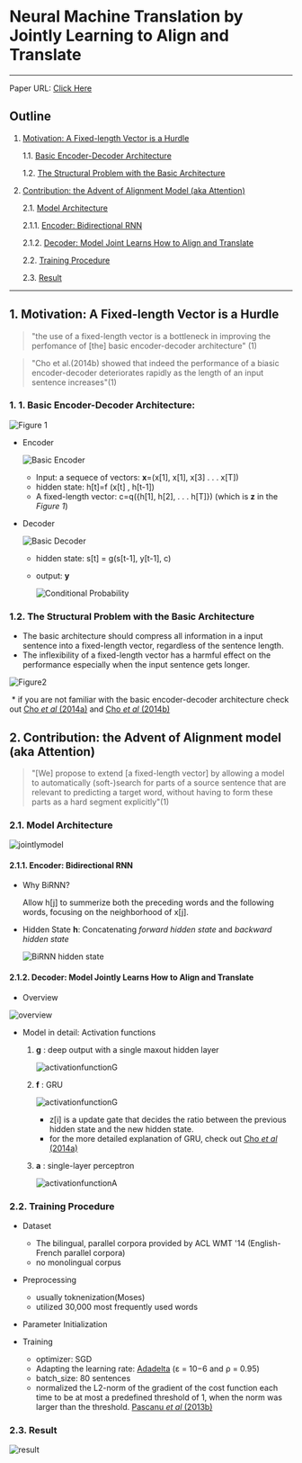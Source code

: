  
# Neural Machine Translation by Jointly Learning to Align and Translate

------



Paper URL: [Click Here](https://arxiv.org/pdf/1409.0473.pdf)




## Outline


1. [Motivation: A Fixed-length Vector is a Hurdle](https://github.com/dwdsuh/Paper_Review/blob/master/NMTbyJointlyAlignTranslate.md#1-motivation-a-fixed-length-vector-is-a-hurdle)

   1.1. [Basic Encoder-Decoder Architecture](https://github.com/dwdsuh/Paper_Review/blob/master/NMTbyJointlyAlignTranslate.md#1-1-a-basic-encoder-decoder-architecture)

   1.2. [The Structural Problem with the Basic Architecture](https://github.com/dwdsuh/Paper_Review/blob/master/NMTbyJointlyAlignTranslate.md#12-the-structural-problem-with-the-basic-architecture)

2. [Contribution: the Advent of Alignment Model (aka Attention)](https://github.com/dwdsuh/Paper_Review/blob/master/NMTbyJointlyAlignTranslate.md#2-contribution-the-advent-of-alignment-model-aka-attention)

   2.1. [Model Architecture](https://github.com/dwdsuh/Paper_Review/blob/master/NMTbyJointlyAlignTranslate.md#21-model-architecture)

     ​2.1.1. [Encoder: Bidirectional RNN](https://github.com/dwdsuh/Paper_Review/blob/master/NMTbyJointlyAlignTranslate.md#211-encoder-bidirectional-rnn)

     ​2.1.2. [Decoder: Model Joint Learns How to Align and Translate](https://github.com/dwdsuh/Paper_Review/blob/master/NMTbyJointlyAlignTranslate.md#212-decoder-model-jointly-learns-how-to--align-and-translate)

   2.2. [Training Procedure](https://github.com/dwdsuh/Paper_Review/blob/master/NMTbyJointlyAlignTranslate.md#22-training-procedure)

   2.3. [Result](https://github.com/dwdsuh/Paper_Review/blob/master/NMTbyJointlyAlignTranslate.md#23-result)

------   





## 1. Motivation: A Fixed-length Vector is a Hurdle

>  "the use of a fixed-length vector is a bottleneck in improving the perfomance of [the] basic encoder-decoder architecture" (1)

>  "Cho et al.(2014b) showed that indeed the performance of a biasic encoder-decoder deteriorates rapidly as the length of an input sentence increases"(1)

### 1. 1. Basic Encoder-Decoder Architecture:



![Figure 1](https://github.com/dwdsuh/blog/blob/master/content/post/resources/_gen/images/encoder_decoder-architecture.png)

- Encoder

  ![Basic Encoder](https://github.com/dwdsuh/blog/blob/master/content/post/resources/_gen/images/basicEncoder_pic.png)
 
  

  - Input: a sequece of vectors: **x**=(x[1], x[1], x[3] . . . x[T])
  - hidden state: h[t]=f (x[t] , h[t-1])
  - A fixed-length vector: c=q({h[1], h[2], . . . h[T]})  (which is **z** in the *Figure 1*)

- Decoder

  ![Basic Decoder](https://github.com/dwdsuh/blog/blob/master/content/post/resources/_gen/images/basicDecoder_pic.png)

  - hidden state: s[t] = g(s[t-1], y[t-1], c)

  - output: **y** 

    ![Conditional Probability](https://github.com/dwdsuh/blog/blob/master/content/post/resources/_gen/images/basicDecoder.png)

  



### 1.2. The Structural Problem with the Basic Architecture

- The basic architecture should compress all information in a input sentence into a fixed-length vector, regardless of the sentence length.
- The inflexibility of a fixed-length vector has a harmful effect on the performance especially when the input sentence gets longer.

![Figure2](https://github.com/dwdsuh/blog/blob/master/content/post/resources/_gen/images/longersentecesucks.png)

​ \* if you are not familiar with the basic encoder-decoder architecture check out [Cho *et al* (2014a)](https://arxiv.org/pdf/1406.1078.pdf) and  [Cho *et al* (2014b)](https://www.aclweb.org/anthology/W14-4012)













## 2. Contribution: the Advent of Alignment model (aka Attention)




> "[We] propose to extend [a fixed-length vector] by allowing a model to automatically (soft-)search for parts of a source sentence that are relevant to predicting a target word, without having to form these parts as a hard segment explicitly"(1)

### 2.1. Model Architecture



![jointlymodel](https://github.com/dwdsuh/blog/blob/master/content/post/resources/_gen/images/jointlymodel.png)

#### 2.1.1. Encoder: Bidirectional RNN

- Why BiRNN? 

  Allow h[j] to summerize both the preceding words and the following words, focusing on the neighborhood of x[j].

- Hidden State **h**: Concatenating *forward hidden state* and *backward hidden state*

  ![BiRNN hidden state](https://github.com/dwdsuh/blog/blob/master/content/post/resources/_gen/images/BiRNNhiddenstate.png)



#### 2.1.2. Decoder: Model Jointly Learns How to  Align and Translate

- Overview

![overview](https://github.com/dwdsuh/blog/blob/master/content/post/resources/_gen/images/jointlyoverview.png)

- Model in detail: Activation functions

  1. **g** : deep output with a single maxout hidden layer

     ![activationfunctionG](https://github.com/dwdsuh/blog/blob/master/content/post/resources/_gen/images/activationFunctionG.png)

     

     

  2. **f** : GRU

     

     ![activationfunctionG](https://github.com/dwdsuh/blog/blob/master/content/post/resources/_gen/images/activationfunctionF.png)

     

     - z[i] is a update gate that decides the ratio between the previous hidden state and the new hidden state.
     - for the more detailed explanation of GRU, check out  [Cho *et al* (2014a)](https://arxiv.org/pdf/1406.1078.pdf)

     

  3. **a** : single-layer perceptron

     

     ![activationfunctionA](https://github.com/dwdsuh/blog/blob/master/content/post/resources/_gen/images/activationfunctionA.png)

     

### 2.2. Training Procedure

- Dataset

  - The bilingual, parallel corpora provided by ACL WMT '14 (English-French parallel corpora)
  - no monolingual corpus

- Preprocessing

  - usually toknenization(Moses)
  - utilized 30,000 most frequently used words

- Parameter Initialization

- Training

  - optimizer: SGD
  - Adapting the learning rate: [Adadelta](https://arxiv.org/pdf/1212.5701.pdf) (ε = 10−6 and ρ = 0.95)
  - batch_size:  80 sentences
  - normalized the L2-norm of the gradient of the cost function each time to be at most a predefined threshold of 1, when the norm was larger than the threshold. [Pascanu *et al* (2013b)](http://proceedings.mlr.press/v28/pascanu13.pdf)

  

### 2.3. Result

![result](https://github.com/dwdsuh/blog/blob/master/content/post/resources/_gen/images/jointlyresult.png)



